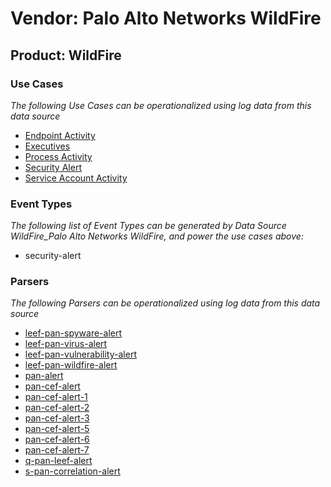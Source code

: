 Vendor: Palo Alto Networks WildFire
===================================
Product: WildFire
-----------------

### Use Cases

_The following Use Cases can be operationalized using log data from this data source_

* [Endpoint Activity](usecase_endpoint_activity.md)
* [Executives](usecase_executives.md)
* [Process Activity](usecase_process_activity.md)
* [Security Alert](usecase_security_alert.md)
* [Service Account Activity](usecase_service_account_activity.md)


### Event Types

_The following list of Event Types can be generated by Data Source WildFire_Palo Alto Networks WildFire, and power the use cases above:_

- security-alert


### Parsers

_The following Parsers can be operationalized using log data from this data source_

* [leef-pan-spyware-alert](parserContent_leef-pan-spyware-alert.md)
* [leef-pan-virus-alert](parserContent_leef-pan-virus-alert.md)
* [leef-pan-vulnerability-alert](parserContent_leef-pan-vulnerability-alert.md)
* [leef-pan-wildfire-alert](parserContent_leef-pan-wildfire-alert.md)
* [pan-alert](parserContent_pan-alert.md)
* [pan-cef-alert](parserContent_pan-cef-alert.md)
* [pan-cef-alert-1](parserContent_pan-cef-alert-1.md)
* [pan-cef-alert-2](parserContent_pan-cef-alert-2.md)
* [pan-cef-alert-3](parserContent_pan-cef-alert-3.md)
* [pan-cef-alert-5](parserContent_pan-cef-alert-5.md)
* [pan-cef-alert-6](parserContent_pan-cef-alert-6.md)
* [pan-cef-alert-7](parserContent_pan-cef-alert-7.md)
* [q-pan-leef-alert](parserContent_q-pan-leef-alert.md)
* [s-pan-correlation-alert](parserContent_s-pan-correlation-alert.md)
